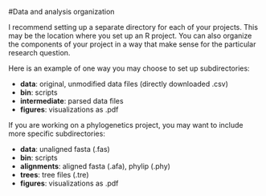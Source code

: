 #Data and analysis organization

I recommend setting up a separate directory for each of your projects. This may be the location where you set up an R project. You can also organize the components of your project in a way that make sense for the particular research question.

Here is an example of one way you may choose to set up subdirectories:
* **data**: original, unmodified data files (directly downloaded .csv)
* **bin**: scripts
* **intermediate**: parsed data files
* **figures**: visualizations as .pdf

If you are working on a phylogenetics project, you may want to include more specific subdirectories:
* **data**: unaligned fasta (.fas)
* **bin**: scripts
* **alignments**: aligned fasta (.afa), phylip (.phy)
* **trees**: tree files (.tre)
* **figures**: visualizations as .pdf

